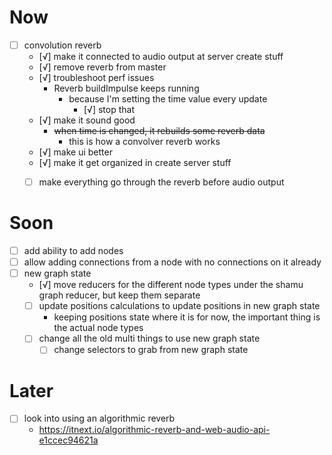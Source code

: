 # Now
- [ ] convolution reverb
	- [√] make it connected to audio output at server create stuff
	- [√] remove reverb from master
	- [√] troubleshoot perf issues
		- Reverb buildImpulse keeps running
			- because I'm setting the time value every update
				- [√] stop that
	- [√] make it sound good
		- ~~when time is changed, it rebuilds some reverb data~~
			- this is how a convolver reverb works
	- [√] make ui better
	- [√] make it get organized in create server stuff
	- [ ] make everything go through the reverb before audio output


# Soon
- [ ] add ability to add nodes
- [ ] allow adding connections from a node with no connections on it already
- [ ] new graph state
	- [√] move reducers for the different node types under the shamu graph reducer, but keep them separate
	- [ ] update positions calculations to update positions in new graph state
		- keeping positions state where it is for now, the important thing is the actual node types
	- [ ] change all the old multi things to use new graph state
		- [ ] change selectors to grab from new graph state

# Later
- [ ] look into using an algorithmic reverb
	- https://itnext.io/algorithmic-reverb-and-web-audio-api-e1ccec94621a
